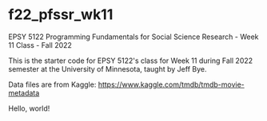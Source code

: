 # f22_pfssr_wk11
EPSY 5122 Programming Fundamentals for Social Science Research - Week 11 Class - Fall 2022

This is the starter code for EPSY 5122's class for Week 11 during Fall 2022 semester at the University of Minnesota, taught by Jeff Bye.

Data files are from Kaggle: https://www.kaggle.com/tmdb/tmdb-movie-metadata

Hello, world!
